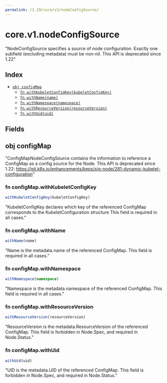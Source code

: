 ```yaml
---
permalink: /1.29/core/v1/nodeConfigSource/
---
```


# core.v1.nodeConfigSource

"NodeConfigSource specifies a source of node configuration. Exactly one subfield (excluding metadata) must be non-nil. This API is deprecated since 1.22"

## Index

* [`obj configMap`](#obj-configmap)
  * [`fn withKubeletConfigKey(kubeletConfigKey)`](#fn-configmapwithkubeletconfigkey)
  * [`fn withName(name)`](#fn-configmapwithname)
  * [`fn withNamespace(namespace)`](#fn-configmapwithnamespace)
  * [`fn withResourceVersion(resourceVersion)`](#fn-configmapwithresourceversion)
  * [`fn withUid(uid)`](#fn-configmapwithuid)

## Fields

## obj configMap

"ConfigMapNodeConfigSource contains the information to reference a ConfigMap as a config source for the Node. This API is deprecated since 1.22: https://git.k8s.io/enhancements/keps/sig-node/281-dynamic-kubelet-configuration"

### fn configMap.withKubeletConfigKey

```ts
withKubeletConfigKey(kubeletConfigKey)
```

"KubeletConfigKey declares which key of the referenced ConfigMap corresponds to the KubeletConfiguration structure This field is required in all cases."

### fn configMap.withName

```ts
withName(name)
```

"Name is the metadata.name of the referenced ConfigMap. This field is required in all cases."

### fn configMap.withNamespace

```ts
withNamespace(namespace)
```

"Namespace is the metadata.namespace of the referenced ConfigMap. This field is required in all cases."

### fn configMap.withResourceVersion

```ts
withResourceVersion(resourceVersion)
```

"ResourceVersion is the metadata.ResourceVersion of the referenced ConfigMap. This field is forbidden in Node.Spec, and required in Node.Status."

### fn configMap.withUid

```ts
withUid(uid)
```

"UID is the metadata.UID of the referenced ConfigMap. This field is forbidden in Node.Spec, and required in Node.Status."